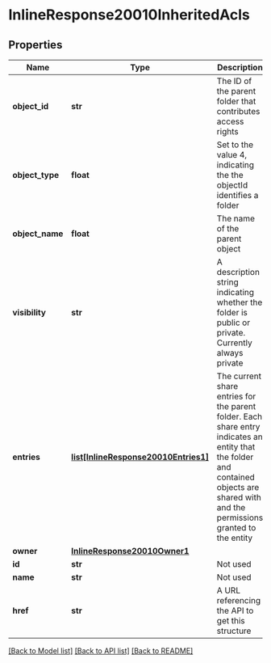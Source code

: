 # InlineResponse20010InheritedAcls

## Properties
Name | Type | Description | Notes
------------ | ------------- | ------------- | -------------
**object_id** | **str** | The ID of the parent folder that contributes access rights | [optional] 
**object_type** | **float** | Set to the value 4, indicating the the objectId       identifies a folder | [optional] 
**object_name** | **float** | The name of the parent object | [optional] 
**visibility** | **str** | A description string indicating whether the folder is       public or private. Currently always private | [optional] 
**entries** | [**list[InlineResponse20010Entries1]**](InlineResponse20010Entries1.md) | The current share entries for the parent folder. Each share      entry indicates an entity that the folder and contained objects are shared with and the permissions granted      to the entity | [optional] 
**owner** | [**InlineResponse20010Owner1**](InlineResponse20010Owner1.md) |  | [optional] 
**id** | **str** | Not used | [optional] 
**name** | **str** | Not used | [optional] 
**href** | **str** | A URL referencing the API to get this structure | [optional] 

[[Back to Model list]](../README.md#documentation-for-models) [[Back to API list]](../README.md#documentation-for-api-endpoints) [[Back to README]](../README.md)


